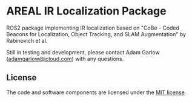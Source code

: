 # AREAL IR Localization Package

ROS2 package implementing IR localization based on "CoBe - Coded Beacons for Localization, Object Tracking, and SLAM Augmentation" by Rabinovich et al.

Still in testing and development, please contact Adam Garlow (adamgarlow@icloud.com) with any questions. 

## License

The code and software components are licensed under the [MIT license](LICENSE.md).
